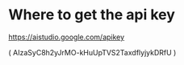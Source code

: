 # Where to get the api key

https://aistudio.google.com/apikey 

( AIzaSyC8h2yJrMO-kHuUpTVS2TaxdflyjykDRfU )